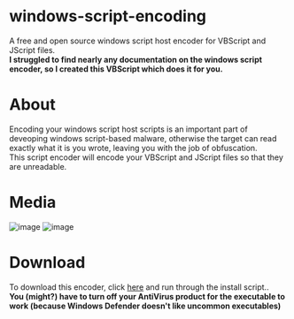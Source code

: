 # windows-script-encoding
A free and open source windows script host encoder for VBScript and JScript files.<br />
**I struggled to find nearly any documentation on the windows script encoder, so I created this VBScript which does it for you.**

# About
Encoding your windows script host scripts is an important part of deveoping windows script-based malware, otherwise the target can read exactly what it is you wrote, leaving you with the job of obfuscation.<br />
This script encoder will encode your VBScript and JScript files so that they are unreadable.

# Media
![image](https://user-images.githubusercontent.com/71285258/185244977-c8ada5b6-6534-44a8-a32d-a6b67d8e10b5.png)
![image](https://user-images.githubusercontent.com/71285258/185245016-579a07a9-5581-4892-9429-52d228aabb67.png)

# Download
To download this encoder, click [here](https://github.com/Yochran/windows-script-encoding/releases/tag/2.0.0/install.vbs) and run through the install script..<br />
**You (might?) have to turn off your AntiVirus product for the executable to work (because Windows Defender doesn't like uncommon executables)**
